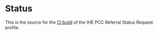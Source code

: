 # Status
This is the source for the [CI build](https://build.fhir.org/ig/IHE/PCC.SDOH.RSQ/) of the IHE PCC Referral Status Request profile. 


